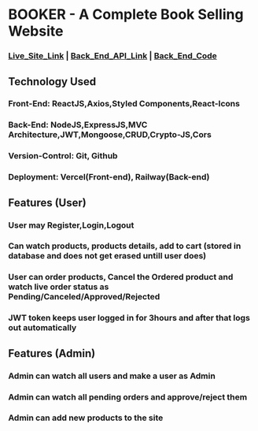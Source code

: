 # BOOKER - A Complete Book Selling Website 
### <a href="https://tapin-amber.vercel.app/">Live_Site_Link</a>  |  <a href="https://typingspeedtest-back-end-production.up.railway.app/">Back_End_API_Link</a>  |  <a href="https://github.com/Mohammad-Ashikul-Islam/Booker-Back-End-">Back_End_Code</a>


## Technology Used
### **Front-End:** ReactJS,Axios,Styled Components,React-Icons
### **Back-End:** NodeJS,ExpressJS,MVC Architecture,JWT,Mongoose,CRUD,Crypto-JS,Cors
### **Version-Control:** Git, Github
### **Deployment:** Vercel(Front-end), Railway(Back-end)

## Features (User)
### User may Register,Login,Logout
### Can watch products, products details, add to cart (stored in database and does not get erased untill user does)
### User can order products, Cancel the Ordered product and watch live order status as Pending/Canceled/Approved/Rejected
### JWT token keeps user logged in for 3hours and after that logs out automatically

## Features (Admin)
### Admin can watch all users and make a user as Admin
### Admin can watch all pending orders and approve/reject them
### Admin can add new products to the site
